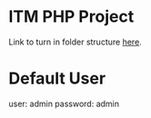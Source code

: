# ITM PHP Project

Link to turn in folder structure [here](https://correoitmedu-my.sharepoint.com/:f:/g/personal/juangaviria301735_correo_itm_edu_co/EjWntOhJcQVPrgqXxqC57rYBRCZ_lltxzPd3wQnKaqTC9g?e=mmMNji "here").

# Default User

user: admin
password: admin
